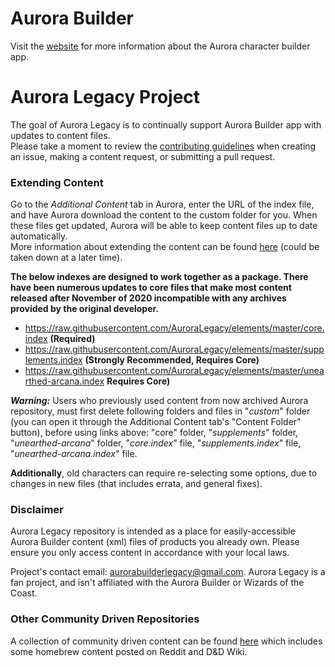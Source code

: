 # Aurora Builder
Visit the [website](http://www.aurorabuilder.com "Aurora Website") for more information about the Aurora character builder app.

# Aurora Legacy Project
The goal of Aurora Legacy is to continually support Aurora Builder app with updates to content files.  <br>
Please take a moment to review the [contributing guidelines](https://github.com/AuroraLegacy/elements/blob/master/.github/CONTRIBUTING.md) when creating an issue, making a content request, or submitting a pull request.

### Extending Content
Go to the _Additional Content_ tab in Aurora, enter the URL of the index file, and have Aurora download the content to the custom folder for you. When these files get updated, Aurora will be able to keep content files up to date automatically. <br>
More information about extending the content can be found [here](http://aurorabuilder.com/content/ "Additional Content") (could be taken down at a later time).

**The below indexes are designed to work together as a package. There have been numerous updates to core files that make most content released after November of 2020 incompatible with any archives provided by the original developer.**
- https://raw.githubusercontent.com/AuroraLegacy/elements/master/core.index **(Required)**
- https://raw.githubusercontent.com/AuroraLegacy/elements/master/supplements.index **(Strongly Recommended, Requires Core)**
- https://raw.githubusercontent.com/AuroraLegacy/elements/master/unearthed-arcana.index **Requires Core)**

_**Warning:**_ Users who previously used content from now archived Aurora repository, must first delete following folders and files in "_custom_" folder (you can open it through the Additional Content tab's "Content Folder" button), before using links above: "core" folder, "_supplements_" folder, "_unearthed-arcana_" folder, "_core.index_" file, "_supplements.index_" file, "_unearthed-arcana.index_" file.

**Additionally**, old characters can require re-selecting some options, due to changes in new files (that includes errata, and general fixes).

### Disclaimer
Aurora Legacy repository is intended as a place for easily-accessible Aurora Builder content (xml) files of products you already own. Please ensure you only access content in accordance with your local laws.

Project's contact email: aurorabuilderlegacy@gmail.com. Aurora Legacy is a fan project, and isn't affiliated with the Aurora Builder or Wizards of the Coast.

### Other Community Driven Repositories
A collection of community driven content can be found [here](https://github.com/community-elements "Community Elements") which includes some homebrew content posted on Reddit and D&D Wiki.